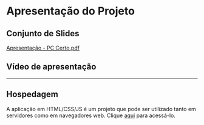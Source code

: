 # Apresentação do Projeto

## Conjunto de Slides

[Apresentação - PC Certo.pdf](https://github.com/ICEI-PUC-Minas-PMV-ADS/pmv-ads-2024-1-e1-proj-web-t4-pc-certo/blob/main/apresentacao/Apresentação%20-%20PC%20Certo.pdf)

## Vídeo de apresentação

----

## Hospedagem

A aplicação em HTML/CSS/JS é um projeto que pode ser utilizado tanto em servidores como em navegadores web. Clique <a href="https://icei-puc-minas-pmv-ads.github.io/pmv-ads-2024-1-e1-proj-web-t4-pc-certo/codigo-fonte/Paginainicial.html">aqui</a> para acessá-lo. 

